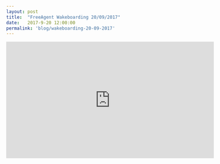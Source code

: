 ```yaml
---
layout: post
title:  "FreeAgent Wakeboarding 20/09/2017"
date:   2017-9-20 12:00:00
permalink: 'blog/wakeboarding-20-09-2017'
---
```


<iframe width="560" height="315" src="https://www.youtube.com/embed/9buhhhX3Muw" frameborder="0" allowfullscreen></iframe>
